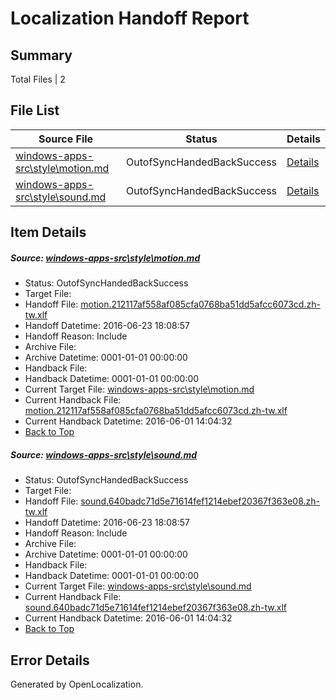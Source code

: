 # <a name='report-top'></a> Localization Handoff Report

## Summary
 Total Files | 2

## File List
 Source File | Status | Details 
 ----------- | ------ | ------- 
 [windows-apps-src\style\motion.md](https://github.com/Microsoft/windows-apps/blob/706eac1bd7e6133153752734a61693204d51fa6b/windows-apps-src/style/motion.md) | OutofSyncHandedBackSuccess | [Details](#28f3f86ab074155e5ea3f8505ce0391220e833403825)
 [windows-apps-src\style\sound.md](https://github.com/Microsoft/windows-apps/blob/7bb23094d569bb29c7227ccd628abd0989b575a4/windows-apps-src/style/sound.md) | OutofSyncHandedBackSuccess | [Details](#e6dab48935cd5345ee734e6fda7e6fd4d333bb903826)

## Item Details
##### <a name='28f3f86ab074155e5ea3f8505ce0391220e833403825'></a> Source: [windows-apps-src\style\motion.md](https://github.com/Microsoft/windows-apps/blob/706eac1bd7e6133153752734a61693204d51fa6b/windows-apps-src/style/motion.md)
* Status: OutofSyncHandedBackSuccess
* Target File: 
* Handoff File: [motion.212117af558af085cfa0768ba51dd5afcc6073cd.zh-tw.xlf](https://github.com/Microsoft/WDG.handoff/blob/600390fff04b5e79dfbacd07cf042f74222c50d0/ol-handoff/Microsoft/windows-apps.zh-tw/master/motion.212117af558af085cfa0768ba51dd5afcc6073cd.zh-tw.xlf)
* Handoff Datetime: 2016-06-23 18:08:57
* Handoff Reason: Include
* Archive File: 
* Archive Datetime: 0001-01-01 00:00:00
* Handback File: 
* Handback Datetime: 0001-01-01 00:00:00
* Current Target File: [windows-apps-src\style\motion.md](https://github.com/Microsoft/windows-apps.zh-tw/blob/dd1cd79c890b897dcea817a87e8bdc0f8a8075e2/windows-apps-src/style/motion.md)
* Current Handback File: [motion.212117af558af085cfa0768ba51dd5afcc6073cd.zh-tw.xlf](https://github.com/Microsoft/WDG.handback/blob/b90c4ee90f2e635b617419c0868b3000438e0c1d/ol-handback/Microsoft/windows-apps.zh-tw/master/motion.212117af558af085cfa0768ba51dd5afcc6073cd.zh-tw.xlf)
* Current Handback Datetime: 2016-06-01 14:04:32
* [Back to Top](#report-top)

##### <a name='e6dab48935cd5345ee734e6fda7e6fd4d333bb903826'></a> Source: [windows-apps-src\style\sound.md](https://github.com/Microsoft/windows-apps/blob/7bb23094d569bb29c7227ccd628abd0989b575a4/windows-apps-src/style/sound.md)
* Status: OutofSyncHandedBackSuccess
* Target File: 
* Handoff File: [sound.640badc71d5e71614fef1214ebef20367f363e08.zh-tw.xlf](https://github.com/Microsoft/WDG.handoff/blob/600390fff04b5e79dfbacd07cf042f74222c50d0/ol-handoff/Microsoft/windows-apps.zh-tw/master/sound.640badc71d5e71614fef1214ebef20367f363e08.zh-tw.xlf)
* Handoff Datetime: 2016-06-23 18:08:57
* Handoff Reason: Include
* Archive File: 
* Archive Datetime: 0001-01-01 00:00:00
* Handback File: 
* Handback Datetime: 0001-01-01 00:00:00
* Current Target File: [windows-apps-src\style\sound.md](https://github.com/Microsoft/windows-apps.zh-tw/blob/dd1cd79c890b897dcea817a87e8bdc0f8a8075e2/windows-apps-src/style/sound.md)
* Current Handback File: [sound.640badc71d5e71614fef1214ebef20367f363e08.zh-tw.xlf](https://github.com/Microsoft/WDG.handback/blob/b90c4ee90f2e635b617419c0868b3000438e0c1d/ol-handback/Microsoft/windows-apps.zh-tw/master/sound.640badc71d5e71614fef1214ebef20367f363e08.zh-tw.xlf)
* Current Handback Datetime: 2016-06-01 14:04:32
* [Back to Top](#report-top)


## Error Details

Generated by OpenLocalization.
